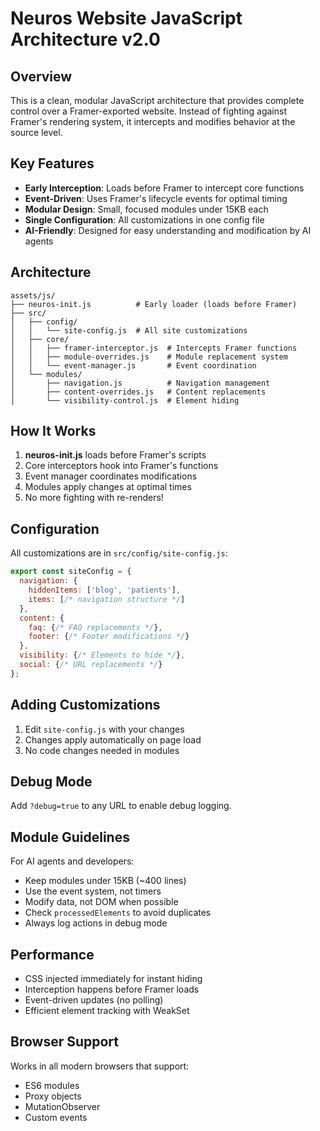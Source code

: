 # Neuros Website JavaScript Architecture v2.0

## Overview

This is a clean, modular JavaScript architecture that provides complete control over a Framer-exported website. Instead of fighting against Framer's rendering system, it intercepts and modifies behavior at the source level.

## Key Features

- **Early Interception**: Loads before Framer to intercept core functions
- **Event-Driven**: Uses Framer's lifecycle events for optimal timing
- **Modular Design**: Small, focused modules under 15KB each
- **Single Configuration**: All customizations in one config file
- **AI-Friendly**: Designed for easy understanding and modification by AI agents

## Architecture

```
assets/js/
├── neuros-init.js          # Early loader (loads before Framer)
├── src/
│   ├── config/
│   │   └── site-config.js  # All site customizations
│   ├── core/
│   │   ├── framer-interceptor.js  # Intercepts Framer functions
│   │   ├── module-overrides.js    # Module replacement system
│   │   └── event-manager.js       # Event coordination
│   └── modules/
│       ├── navigation.js          # Navigation management
│       ├── content-overrides.js   # Content replacements
│       └── visibility-control.js  # Element hiding
```

## How It Works

1. **neuros-init.js** loads before Framer's scripts
2. Core interceptors hook into Framer's functions
3. Event manager coordinates modifications
4. Modules apply changes at optimal times
5. No more fighting with re-renders!

## Configuration

All customizations are in `src/config/site-config.js`:

```javascript
export const siteConfig = {
  navigation: {
    hiddenItems: ['blog', 'patients'],
    items: [/* navigation structure */]
  },
  content: {
    faq: {/* FAQ replacements */},
    footer: {/* Footer modifications */}
  },
  visibility: {/* Elements to hide */},
  social: {/* URL replacements */}
};
```

## Adding Customizations

1. Edit `site-config.js` with your changes
2. Changes apply automatically on page load
3. No code changes needed in modules

## Debug Mode

Add `?debug=true` to any URL to enable debug logging.

## Module Guidelines

For AI agents and developers:

- Keep modules under 15KB (~400 lines)
- Use the event system, not timers
- Modify data, not DOM when possible
- Check `processedElements` to avoid duplicates
- Always log actions in debug mode

## Performance

- CSS injected immediately for instant hiding
- Interception happens before Framer loads
- Event-driven updates (no polling)
- Efficient element tracking with WeakSet

## Browser Support

Works in all modern browsers that support:
- ES6 modules
- Proxy objects
- MutationObserver
- Custom events